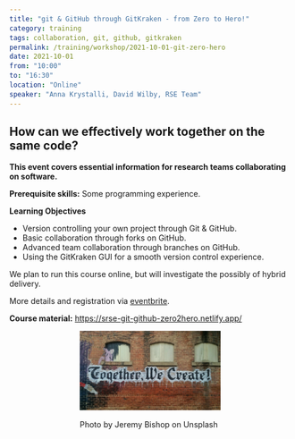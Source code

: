 ```yaml
---
title: "git & GitHub through GitKraken - from Zero to Hero!"
category: training
tags: collaboration, git, github, gitkraken
permalink: /training/workshop/2021-10-01-git-zero-hero
date: 2021-10-01
from: "10:00"
to: "16:30"
location: "Online"
speaker: "Anna Krystalli, David Wilby, RSE Team"
---
```


## How can we effectively work together on the same code? 

**This event covers essential information for research teams collaborating on software.**

**Prerequisite skills:** Some programming experience.

**Learning Objectives**
* Version controlling your own project through Git & GitHub.
* Basic collaboration through forks on GitHub.
* Advanced team collaboration through branches on GitHub.
* Using the GitKraken GUI for a smooth version control experience.

We plan to run this course online, but will investigate the possibly of hybrid delivery.

More details and registration via [eventbrite](https://www.eventbrite.co.uk/manage/events/163513044919).

**Course material:** https://srse-git-github-zero2hero.netlify.app/

<div style="width: 50%; margin:0 auto;"><img src="/assets/images/colab.jfif" alt="Together, We Create"/><p>Photo by Jeremy Bishop on Unsplash</p></div>

